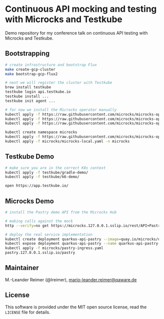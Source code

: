 # Continuous API mocking and testing with Microcks and Testkube

Demo repository for my conference talk on continuous API testing with Microcks and Testkube.

## Bootstrapping

```bash
# create infrastructure and bootstrap Flux
make create-gcp-cluster
make bootstrap-gcp-flux2

# next we will register the cluster with Testkube
brew install testkube
testkube login api.testkube.io
testkube install ...
testkube init agent ...

# for now we install the Microcks operator manually
kubectl apply -f https://raw.githubusercontent.com/microcks/microcks-operator/refs/tags/0.0.5/deploy/crd/microckses.microcks.io-v1.yml
kubectl apply -f https://raw.githubusercontent.com/microcks/microcks-operator/refs/tags/0.0.5/deploy/crd/apisources.microcks.io-v1.yml
kubectl apply -f https://raw.githubusercontent.com/microcks/microcks-operator/refs/tags/0.0.5/deploy/crd/secretsources.microcks.io-v1.yml

kubectl create namespace microcks
kubectl apply -f https://raw.githubusercontent.com/microcks/microcks-operator/refs/tags/0.0.5/deploy/operator-jvm.yaml -n microcks
kubectl apply -f microcks/microcks-local.yaml -n microcks
```

## Testkube Demo

```bash
# make sure you are in the correct K8s context
kubectl apply -f testkube/gradle-demo/
kubectl apply -f testkube/k6-demo/

open https://app.testkube.io/
```

## Microcks Demo

```bash
# install the Pastry demo API from the Microcks Hub

# making calls against the mock
http --verify=no get https://microcks.127.0.0.1.sslip.io/rest/API+Pastry+-+2.0/2.0.0/pastry/Millefeuille

# deploy the real service implementation
kubectl create deployment quarkus-api-pastry --image=quay.io/microcks/quarkus-api-pastry:latest
kubectl expose deployment quarkus-api-pastry --name quarkus-api-pastry-svc --port=8282 --load-balancer-ip=''
kubectl apply -f microcks/pastry-ingress.yaml
pastry.127.0.0.1.sslip.io/pastry
```

## Maintainer

M.-Leander Reimer (@lreimer), <mario-leander.reimer@qaware.de>

## License

This software is provided under the MIT open source license, read
the `LICENSE` file for details.
